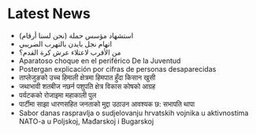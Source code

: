 # Latest News
-  استشهاد مؤسس حملة (نحن لسنا أرقام)
-  اتهام نجل بايدن بالتهرب الضريبي
-  من الأقرب لاعتلاء عرش كرة القدم؟
-  Aparatoso choque en el periférico De la Juventud
-  Postergan explicación por cifras de personas desaparecidas
-  ताप्लेजुङको उच्च हिमाली क्षेत्रमा हिमपात हुँदा किसान खुसी
-  जथाभावी शतबीज नछर्न पशुपति क्षेत्र विकास कोषको आग्रह
-  पर्यटकको रोजाइमा महाकाली पुल
-  पार्टीमा साझा धारणसहित जनताको मुद्दा उठाउन आवश्यक छ: सभापति थापा
-  Sabor danas raspravlja o sudjelovanju hrvatskih vojnika u aktivnostima NATO-a u Poljskoj, Mađarskoj i Bugarskoj
